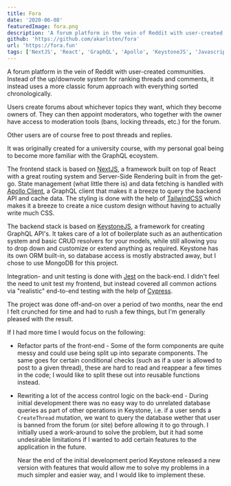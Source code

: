 ```yaml
---
title: Fora
date: '2020-06-08'
featuredImage: fora.png
description: 'A forum platform in the vein of Reddit with user-created communities. Made with NextJS on the front-end and a GraphQL API from KeystoneJS on the back-end.'
github: 'https://github.com/akarlsten/fora'
url: 'https://fora.fun'
tags: ['NextJS', 'React', 'GraphQL', 'Apollo', 'KeystoneJS', 'Javascript']
---
```


A forum platform in the vein of Reddit with user-created communities. Instead of the up/downvote system for ranking threads and comments, it instead uses a more classic forum approach with everything sorted chronologically.

Users create forums about whichever topics they want, which they become owners of. They can then appoint moderators, who together with the owner have access to moderation tools (bans, locking threads, etc.) for the forum.

Other users are of course free to post threads and replies.

It was originally created for a university course, with my personal goal being to become more familiar with the GraphQL ecoystem.

The frontend stack is based on [NextJS](https://nextjs.org/), a framework built on top of React with a great routing system and Server-Side Rendering built in from the get-go. State management (what little there is) and data fetching is handled with [Apollo Client](https://www.apollographql.com/), a GraphQL client that makes it a breeze to query the backend API and cache data. The styling is done with the help of [TailwindCSS](https://tailwindcss.com/) which makes it a breeze to create a nice custom design without having to actually write much CSS.

The backend stack is based on [KeystoneJS](https://www.keystonejs.com/), a framework for creating GraphQL API's. It takes care of a lot of boilerplate such as an authentication system and basic CRUD resolvers for your models, while still allowing you to drop down and customize or extend anything as required. Keystone has its own ORM built-in, so database access is mostly abstracted away, but I chose to use MongoDB for this project.

Integration- and unit testing is done with [Jest](https://jestjs.io/) on the back-end. I didn't feel the need to unit test my frontend, but instead covered all common actions via "realistic" end-to-end testing with the help of [Cypress](https://www.cypress.io/).

The project was done off-and-on over a period of two months, near the end I felt crunched for time and had to rush a few things, but I'm generally pleased with the result.

If I had more time I would focus on the following:

- Refactor parts of the front-end - Some of the form components are quite messy and could use being split up into separate components. The same goes for certain conditional checks (such as if a user is allowed to post to a given thread), these are hard to read and reappear a few times in the code; I would like to split these out into reusable functions instead.

- Rewriting a lot of the access control logic on the back-end -
  During initial development there was no easy way to do unrelated database queries as part of other operations in Keystone, i.e. if a user sends a `CreateThread` mutation, we want to query the database wether that user is banned from the forum (or site) before allowing it to go through. I initially used a work-around to solve the problem, but it had some undesirable limitations if I wanted to add certain features to the application in the future.

  Near the end of the initial development period Keystone released a new version with features that would allow me to solve my problems in a much simpler and easier way, and I would like to implement these.
